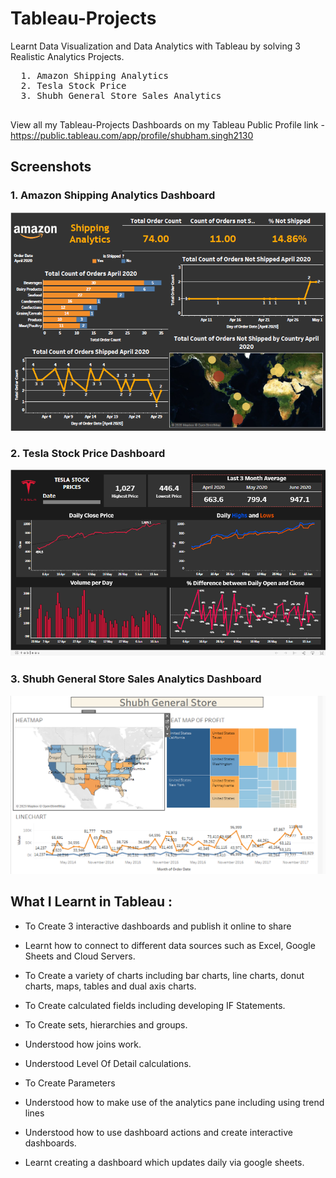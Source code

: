 # Tableau-Projects
Learnt Data Visualization and Data Analytics with Tableau by solving 3 Realistic Analytics Projects.

  <pre>
  1. Amazon Shipping Analytics    
  2. Tesla Stock Price            
  3. Shubh General Store Sales Analytics            
  </pre>

View all my Tableau-Projects Dashboards on my Tableau Public Profile link -
https://public.tableau.com/app/profile/shubham.singh2130



## Screenshots

### 1. Amazon Shipping Analytics Dashboard

<img src="https://github.com/Shubonymous/-Tableau_Projects/blob/main/Amazon%20Shipping%20Analytics/Screenshots/Amazon%20Shipping%20Analytics%20Image.PNG" alt="SS 1"/>

### 2. Tesla Stock Price Dashboard

<img src="https://github.com/Shubonymous/-Tableau_Projects/blob/main/Tesla%20Stock%20Price/Sceenshots/Tesla%20Analytics%20Image.PNG" alt="SS 2"/>

### 3. Shubh General Store Sales Analytics Dashboard

<img src="https://github.com/Shubonymous/-Tableau_Projects/blob/main/Shubh%20GeneralStore%20Dashboard/Screenshots/SGS_png.PNG" alt="SS 4"/>



## What I Learnt in Tableau :



  - To Create 3 interactive dashboards and publish it online to share

  - Learnt how to connect to different data sources such as Excel, Google Sheets and Cloud Servers.

  - To Create a variety of charts including bar charts, line charts, donut charts, maps, tables and dual axis charts.

  - To Create calculated fields including developing IF Statements.

  - To Create sets, hierarchies and groups.

  - Understood how joins work.

  - Understood Level Of Detail calculations.

  - To Create Parameters

  - Understood how to make use of the analytics pane including using trend lines

  - Understood how to use dashboard actions and create interactive dashboards.

  - Learnt creating a dashboard which updates daily via google sheets.            

  
  
